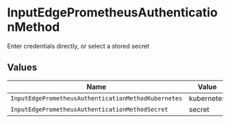 # InputEdgePrometheusAuthenticationMethod

Enter credentials directly, or select a stored secret


## Values

| Name                                                | Value                                               |
| --------------------------------------------------- | --------------------------------------------------- |
| `InputEdgePrometheusAuthenticationMethodKubernetes` | kubernetes                                          |
| `InputEdgePrometheusAuthenticationMethodSecret`     | secret                                              |